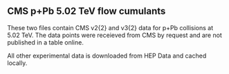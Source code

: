 ## CMS p+Pb 5.02 TeV flow cumulants

These two files contain CMS v2{2} and v3{2} data for p+Pb collisions at 5.02 TeV.
The data points were receieved from CMS by request and are not published in a
table online.

All other experimental data is downloaded from HEP Data and cached locally.
